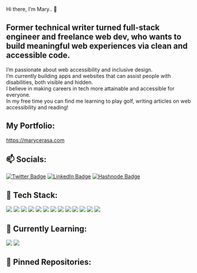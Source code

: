 Hi there, I’m Mary.. 💞️
## Former technical writer turned full-stack engineer and freelance web dev, who wants to build meaningful web experiences via clean and accessible code.  
I’m passionate about web accessibility and inclusive design.
<br>
I’m currently building apps and websites that can assist people with disabilities, both visible and hidden.
<br>
I believe in making careers in tech more attainable and accessible for everyone.
<br> 
In my free time you can find me learning to play golf, writing articles on web accessibility and reading! 
 
## My Portfolio: 
https://marycerasa.com
<br>

## 📫 Socials: 
[![Twitter Badge](https://img.shields.io/badge/Twitter-Profile-informational?style=flat&logo=twitter&logoColor=white&color=1CA2F1)](https://twitter.com/mary_cerasa)
[![LinkedIn Badge](https://img.shields.io/badge/LinkedIn-Profile-informational?style=flat&logo=linkedin&logoColor=white&color=1CA2F1)](https://www.linkedin.com/in/marycerasa/)
[![Hashnode Badge](https://img.shields.io/badge/Hashnode-Profile-informational?style=flat&logo=hashnode&logoColor=white&color=1CA2F1)](https://hashnode.com/@mserahsa)
<br>

## 🔨 Tech Stack:
![](https://img.shields.io/badge/Code-JavaScript-informational?style=flat&logo=JavaScript&logoColor=white&color=4AB197)
![](https://img.shields.io/badge/Code-React-informational?style=flat&logo=react&logoColor=white&color=4AB197)
![](https://img.shields.io/badge/Code-MongoDB-informational?style=flat&logo=MongoDB&logoColor=white&color=4AB197)
![](https://img.shields.io/badge/Code-MySQL-informational?style=flat&logo=MySQL&logoColor=white&color=4AB197)
![](https://img.shields.io/badge/Code-NODE-informational?style=flat&logo=npm&logoColor=white&color=4AB197)
![](https://img.shields.io/badge/Style-CSS-informational?style=flat&logo=css3&logoColor=white&color=4AB197)
![](https://img.shields.io/badge/Style-SCSS-informational?style=flat&logo=css&logoColor=white&color=4AB197)
![](https://img.shields.io/badge/Code-HTML5-informational?style=flat&logo=html5&logoColor=white&color=4AB197)
![](https://img.shields.io/badge/Tools-NPM-informational?style=flat&logo=npm&logoColor=white&color=4AB197)
![](https://img.shields.io/badge/Tools-YARN-informational?style=flat&logo=yarn&logoColor=white&color=4AB197)
![](https://img.shields.io/badge/Tools-EXPRESS-informational?style=flat&logo=express&logoColor=white&color=4AB197)
![](https://img.shields.io/badge/Repo-GitHub-informational?style=flat&logo=github&logoColor=white&color=4AB197)
![](https://img.shields.io/badge/Tools-Git-informational?style=flat&logo=git&logoColor=white&color=4AB197)


## 🚀 Currently Learning:
![](https://img.shields.io/badge/Code-Python-informational?style=flat&logo=python&logoColor=white&color=4AB197)
![](https://img.shields.io/badge/Code-Flask-informational?style=flat&logo=flask&logoColor=white&color=4AB197)
<br>

## 📌 Pinned Repositories:
<br> 
<a href="https://marycerasa.github.io/wdi-project-one/">
  <img align="center" style="margin:0.5rem" 
